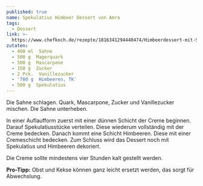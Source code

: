```yaml
---
published: true
name: Spekulatius Himbeer Dessert von Amra
tags:
  - Dessert
link: >-
  https://www.chefkoch.de/rezepte/1816341294440474/Himbeerdessert-mit-Spekulatius.html
zutaten:
  - 400 ml  Sahne
  - 500 g  Magerquark
  - 500 g  Mascarpone
  - 150 g  Zucker
  - 2 Pck.  Vanillezucker
  - '700 g  Himbeeren, TK'
  - 500 g  Spekulatius
---
```

Die Sahne schlagen. Quark, Mascarpone, Zucker und Vanillezucker mischen. Die Sahne unterheben.

In einer Auflaufform zuerst mit einer dünnen Schicht der Creme beginnen. Darauf Spekulatiusstücke verteilen. Diese wiederum vollständig mit der Creme bedecken. Danach kommt eine Schicht Himbeeren. Diese mit einer Cremeschicht bedecken. Zum Schluss wird das Dessert noch mit Spekulatius und Himbeeren dekoriert. 

Die Creme sollte mindestens vier Stunden kalt gestellt werden.

**Pro-Tipp:** Obst und Kekse können ganz leicht ersetzt werden, das sorgt für Abwechslung.